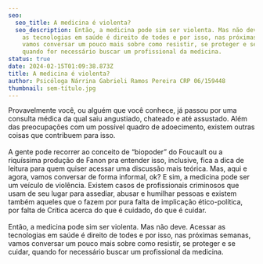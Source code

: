 ```yaml
---
seo:
  seo_title: A medicina é violenta?
  seo_description: Então, a medicina pode sim ser violenta. Mas não deve. Acessar
    as tecnologias em saúde é direito de todes e por isso, nas próximas semanas,
    vamos conversar um pouco mais sobre como resistir, se proteger e se cuidar,
    quando for necessário buscar um profissional da medicina.
status: true
date: 2024-02-15T01:09:38.873Z
title: A medicina é violenta?
author: Psicóloga Nárrina Gabrieli Ramos Pereira CRP 06/159448
thumbnail: sem-título.jpg
---
```

<!--StartFragment-->

Provavelmente você, ou alguém que você conhece, já passou por uma consulta médica da qual saiu angustiado, chateado e até assustado. Além das preocupações com um possível quadro de adoecimento, existem outras coisas que contribuem para isso.\
\
A gente pode recorrer ao conceito de “biopoder” do Foucault ou a riquíssima produção de Fanon pra entender isso, inclusive, fica a dica de leitura para quem quiser acessar uma discussão mais teórica. Mas, aqui e agora, vamos conversar de forma informal, ok? E sim, a medicina pode ser um veículo de violência. Existem casos de profissionais criminosos que usam de seu lugar para assediar, abusar e humilhar pessoas e existem também aqueles que o fazem por pura falta de implicação ético-política, por falta de Crítica acerca do que é cuidado, do que é cuidar.\
\
Então, a medicina pode sim ser violenta. Mas não deve. Acessar as tecnologias em saúde é direito de todes e por isso, nas próximas semanas, vamos conversar um pouco mais sobre como resistir, se proteger e se cuidar, quando for necessário buscar um profissional da medicina.

<!--EndFragment-->